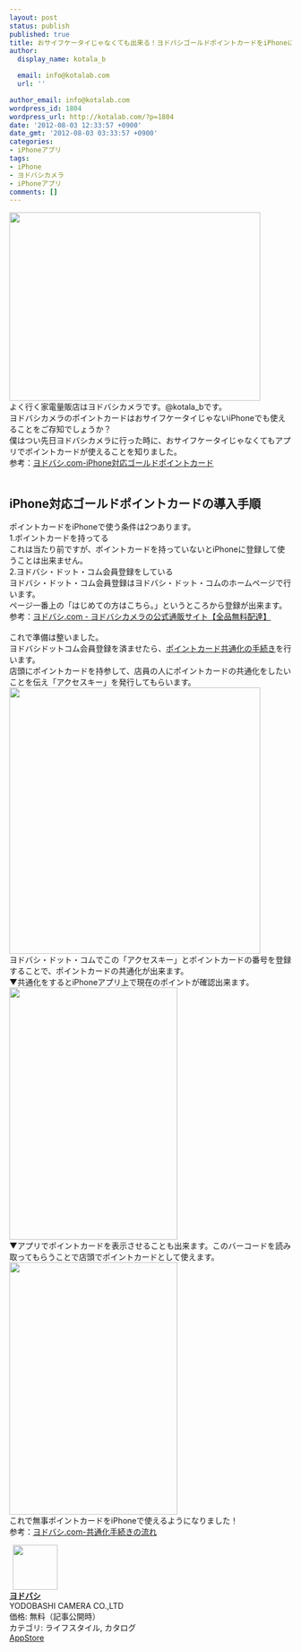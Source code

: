 ```yaml
---
layout: post
status: publish
published: true
title: おサイフケータイじゃなくても出来る！ヨドバシゴールドポイントカードをiPhoneに入れる方法！
author:
  display_name: kotala_b

  email: info@kotalab.com
  url: ''

author_email: info@kotalab.com
wordpress_id: 1804
wordpress_url: http://kotalab.com/?p=1804
date: '2012-08-03 12:33:57 +0900'
date_gmt: '2012-08-03 03:33:57 +0900'
categories:
- iPhoneアプリ
tags:
- iPhone
- ヨドバシカメラ
- iPhoneアプリ
comments: []
---
```

<p><a href="http://kotalab.com/wp-content/uploads/yodobashi_120803.jpg" target="_blank"><img src="http://kotalab.com/wp-content/uploads/yodobashi_120803.jpg" alt="" title="yodobashi_120803" width="448" height="336" class="alignnone size-full wp-image-1805" /></a><br />
よく行く家電量販店はヨドバシカメラです。@kotala_bです。<br />
ヨドバシカメラのポイントカードはおサイフケータイじゃないiPhoneでも使えることをご存知でしょうか？<br />
僕はつい先日ヨドバシカメラに行った時に、おサイフケータイじゃなくてもアプリでポイントカードが使えることを知りました。<br />
参考：<a href="http://www.yodobashi.com/ec/support/member/pointservice/gold/about/iphone/" target="_blank">ヨドバシ.com-iPhone対応ゴールドポイントカード</a><br style="clear:both;" /><br />
<!--more--></p>
<h2>iPhone対応ゴールドポイントカードの導入手順</h2>
<p>ポイントカードをiPhoneで使う条件は2つあります。<br />
1.ポイントカードを持ってる<br />
これは当たり前ですが、ポイントカードを持っていないとiPhoneに登録して使うことは出来ません。<br />
2.ヨドバシ・ドット・コム会員登録をしている<br />
ヨドバシ・ドット・コム会員登録はヨドバシ・ドット・コムのホームページで行います。<br />
ページ一番上の「はじめての方はこちら。」というところから登録が出来ます。<br />
参考：<a href="http://www.yodobashi.com/" target="_blank">ヨドバシ.com - ヨドバシカメラの公式通販サイト【全品無料配達】</a><br style="clear:both;" /><br />
これで準備は整いました。<br />
ヨドバシドットコム会員登録を済ませたら、<a href="http://www.yodobashi.com/ec/support/member/pointservice/gold/common/flow/index.html" target="_blank">ポイントカード共通化の手続き</a>を行います。<br />
店頭にポイントカードを持参して、店員の人にポイントカードの共通化をしたいことを伝え「アクセスキー」を発行してもらいます。<br />
<a href="http://kotalab.com/wp-content/uploads/yodobashi_120803_01.jpg" target="_blank"><img src="http://kotalab.com/wp-content/uploads/yodobashi_120803_01.jpg" alt="" title="yodobashi_120803_01" width="448" height="475" class="alignnone size-full wp-image-1807" /></a><br />
ヨドバシ・ドット・コムでこの「アクセスキー」とポイントカードの番号を登録することで、ポイントカードの共通化が出来ます。<br />
▼共通化をするとiPhoneアプリ上で現在のポイントが確認出来ます。<br />
<a href="http://kotalab.com/wp-content/uploads/yodobashi_120803_02.jpg" target="_blank"><img src="http://kotalab.com/wp-content/uploads/yodobashi_120803_02.jpg" alt="" title="yodobashi_120803_02" width="300" height="450" class="alignnone size-full wp-image-1810" /></a><br />
▼アプリでポイントカードを表示させることも出来ます。このバーコードを読み取ってもらうことで店頭でポイントカードとして使えます。<br />
<a href="http://kotalab.com/wp-content/uploads/yodobashi_120803_03.jpg" target="_blank"><img src="http://kotalab.com/wp-content/uploads/yodobashi_120803_03.jpg" alt="" title="yodobashi_120803_03" width="300" height="450" class="alignnone size-full wp-image-1809" /></a><br />
これで無事ポイントカードをiPhoneで使えるようになりました！<br />
参考：<a href="http://www.yodobashi.com/ec/support/member/pointservice/gold/common/flow/index.html" target="_blank">ヨドバシ.com-共通化手続きの流れ</a><br style="clear:both;" /></p>
<div class="applink">
<div class="applinkimg"><a href="https://itunes.apple.com/jp/app/yodobashi/id549050663?mt=8&uo=4&at=10l4yU" rel="nofollow" target="_blank"><img hspace="6" src="http://a1323.phobos.apple.com/us/r30/Purple6/v4/c2/68/a3/c268a385-ceb9-71cd-c8db-8fd4fef7293e/mzl.qxpmfmtu.png" width="80" /></a></div>
<div class="applinktext">
<div class="applinktitle"><strong><a href="https://itunes.apple.com/jp/app/yodobashi/id549050663?mt=8&uo=4&at=10l4yU" rel="nofollow" target="_blank">ヨドバシ</a></strong></div>
<div class="applinkinfo">YODOBASHI CAMERA CO.,LTD</div>
<div class="applinkinfo">価格: 無料（記事公開時）</div>
<div class="applinkinfo">カテゴリ: ライフスタイル, カタログ</div>
</div>
<div class="clear"></div>
<div class="appstorelink"><a href="https://itunes.apple.com/jp/app/yodobashi/id549050663?mt=8&uo=4&at=10l4yU" rel="nofollow" target="_blank">AppStore</a></div>
</div>
